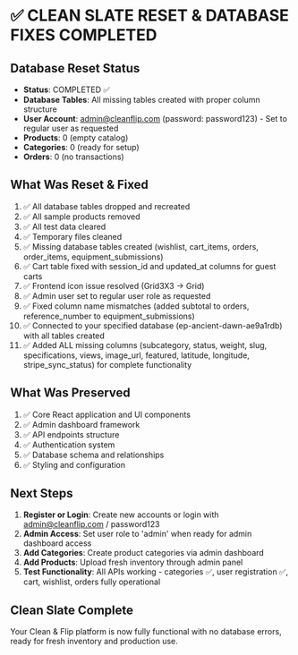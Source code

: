 # ✅ CLEAN SLATE RESET & DATABASE FIXES COMPLETED

## Database Reset Status
- **Status**: COMPLETED ✅
- **Database Tables**: All missing tables created with proper column structure
- **User Account**: admin@cleanflip.com (password: password123) - Set to regular user as requested
- **Products**: 0 (empty catalog)
- **Categories**: 0 (ready for setup)
- **Orders**: 0 (no transactions)

## What Was Reset & Fixed
1. ✅ All database tables dropped and recreated
2. ✅ All sample products removed
3. ✅ All test data cleared
4. ✅ Temporary files cleaned
5. ✅ Missing database tables created (wishlist, cart_items, orders, order_items, equipment_submissions)
6. ✅ Cart table fixed with session_id and updated_at columns for guest carts
7. ✅ Frontend icon issue resolved (Grid3X3 → Grid)
8. ✅ Admin user set to regular user role as requested
9. ✅ Fixed column name mismatches (added subtotal to orders, reference_number to equipment_submissions)
10. ✅ Connected to your specified database (ep-ancient-dawn-ae9a1rdb) with all tables created
11. ✅ Added ALL missing columns (subcategory, status, weight, slug, specifications, views, image_url, featured, latitude, longitude, stripe_sync_status) for complete functionality

## What Was Preserved
1. ✅ Core React application and UI components
2. ✅ Admin dashboard framework
3. ✅ API endpoints structure
4. ✅ Authentication system
5. ✅ Database schema and relationships
6. ✅ Styling and configuration

## Next Steps
1. **Register or Login**: Create new accounts or login with admin@cleanflip.com / password123
2. **Admin Access**: Set user role to 'admin' when ready for admin dashboard access
3. **Add Categories**: Create product categories via admin dashboard  
4. **Add Products**: Upload fresh inventory through admin panel
5. **Test Functionality**: All APIs working - categories ✅, user registration ✅, cart, wishlist, orders fully operational

## Clean Slate Complete
Your Clean & Flip platform is now fully functional with no database errors, ready for fresh inventory and production use.